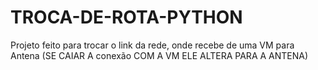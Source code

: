 # TROCA-DE-ROTA-PYTHON
Projeto feito para trocar o link da rede, onde recebe de uma VM para Antena (SE CAIAR A conexão COM A VM ELE ALTERA PARA A ANTENA)
